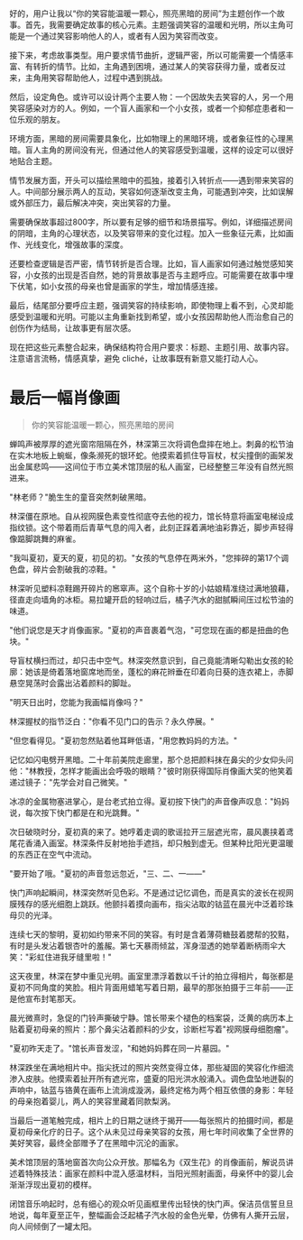 <ReasoningChainRenderer>
好的，用户让我以“你的笑容能温暖一颗心，照亮黑暗的房间”为主题创作一个故事。首先，我需要确定故事的核心元素。主题强调笑容的温暖和光明，所以主角可能是一个通过笑容影响他人的人，或者有人因为笑容而改变。

接下来，考虑故事类型。用户要求情节曲折，逻辑严密，所以可能需要一个情感丰富、有转折的情节。比如，主角遇到困境，通过某人的笑容获得力量，或者反过来，主角用笑容帮助他人，过程中遇到挑战。

然后，设定角色。或许可以设计两个主要人物：一个因故失去笑容的人，另一个用笑容感染对方的人。例如，一个盲人画家和一个小女孩，或者一个抑郁症患者和一位乐观的朋友。

环境方面，黑暗的房间需要具象化，比如物理上的黑暗环境，或者象征性的心理黑暗。盲人主角的房间没有光，但通过他人的笑容感受到温暖，这样的设定可以很好地贴合主题。

情节发展方面，开头可以描绘黑暗中的孤独，接着引入转折点——遇到带来笑容的人。中间部分展示两人的互动，笑容如何逐渐改变主角，可能遇到冲突，比如误解或外部压力，最后解决冲突，突出笑容的力量。

需要确保故事超过800字，所以要有足够的细节和场景描写。例如，详细描述房间的阴暗，主角的心理状态，以及笑容带来的变化过程。加入一些象征元素，比如画作、光线变化，增强故事的深度。

还要检查逻辑是否严密，情节转折是否合理。比如，盲人画家如何通过触觉感知笑容，小女孩的出现是否自然，她的背景故事是否与主题呼应。可能需要在故事中埋下伏笔，如小女孩的母亲也曾是画家的学生，增加情感连接。

最后，结尾部分要呼应主题，强调笑容的持续影响，即使物理上看不到，心灵却能感受到温暖和光明。可能以主角重新找到希望，或小女孩因帮助他人而治愈自己的创伤作为结局，让故事更有层次感。

现在把这些元素整合起来，确保结构符合用户要求：标题、主题引用、故事内容。注意语言流畅，情感真挚，避免 cliché，让故事既有新意又能打动人心。
</ReasoningChainRenderer>

# 最后一幅肖像画

> 你的笑容能温暖一颗心，照亮黑暗的房间

蝉鸣声被厚厚的遮光窗帘阻隔在外，林深第三次将调色盘摔在地上。刺鼻的松节油在实木地板上蜿蜒，像条濒死的银环蛇。他摸索着抓住导盲杖，杖尖撞倒的画架发出金属悲鸣——这间位于市立美术馆顶层的私人画室，已经整整三年没有自然光照进来。

"林老师？"脆生生的童音突然刺破黑暗。

林深僵在原地。自从视网膜色素变性彻底夺去他的视力，馆长特意将画室电梯设成指纹锁。这个带着雨后青草气息的闯入者，此刻正踩着满地油彩靠近，脚步声轻得像踮脚跳舞的麻雀。

"我叫夏初，夏天的夏，初见的初。"女孩的气息停在两米外，"您摔碎的第17个调色盘，碎片会割破我的凉鞋。"

林深听见塑料凉鞋踢开碎片的窸窣声。这个自称十岁的小姑娘精准绕过满地狼藉，径直走向墙角的冰柜。易拉罐开启的轻响过后，橘子汽水的甜腻瞬间压过松节油的味道。

"他们说您是天才肖像画家。"夏初的声音裹着气泡，"可您现在画的都是扭曲的色块。"

导盲杖横扫而过，却只击中空气。林深突然意识到，自己竟能清晰勾勒出女孩的轮廓：她该是倚着落地窗席地而坐，蓬松的麻花辫垂在印着向日葵的连衣裙上，赤脚悬空晃荡时会露出沾着颜料的脚趾。

"明天日出时，您能为我画幅肖像吗？"

林深握杖的指节泛白："你看不见门口的告示？永久停展。"

"但您看得见。"夏初忽然贴着他耳畔低语，"用您教妈妈的方法。"

记忆如闪电劈开黑暗。二十年前美院走廊里，那个总把颜料抹在鼻尖的少女仰头问他："林教授，怎样才能画出会呼吸的眼睛？"彼时刚获得国际肖像画大奖的他笑着递过镜子："先学会对自己微笑。"

冰凉的金属物塞进掌心，是台老式拍立得。夏初按下快门的声音像声叹息："妈妈说，每次按下快门都是在和光跳舞。"

次日破晓时分，夏初真的来了。她哼着走调的歌谣拉开三层遮光帘，晨风裹挟着鸢尾花香涌入画室。林深条件反射地抬手遮挡，却只触到虚无。但某种比阳光更温暖的东西正在空气中流动。

"要开始了哦。"夏初的声音忽远忽近，"三、二、一——"

快门声响起瞬间，林深突然听见色彩。不是通过记忆调色，而是真实的波长在视网膜残存的感光细胞上跳跃。他颤抖着摸向画布，指尖沾取的钴蓝在晨光中泛着珍珠母贝的光泽。

连续七天的黎明，夏初如约带来不同的笑容。有时是含着薄荷糖鼓着腮帮的狡黠，有时是头发沾着银杏叶的羞赧。第七天暴雨倾盆，浑身湿透的她举着断柄雨伞大笑："彩虹住进我牙缝里啦！"

这天夜里，林深在梦中重见光明。画室里漂浮着数以千计的拍立得相片，每张都是夏初不同角度的笑脸。相片背面用蜡笔写着日期，最早的那张拍摄于三年前——正是他宣布封笔那天。

晨光微熹时，急促的门铃声撕破宁静。馆长带来个褪色的档案袋，泛黄的病历本上贴着夏初母亲的照片：那个鼻尖沾着颜料的少女，诊断栏写着"视网膜母细胞瘤"。

"夏初昨天走了。"馆长声音发涩，"和她妈妈葬在同一片墓园。"

林深跌坐在满地相片中。指尖抚过的照片突然变得立体，那些凝固的笑容化作细流渗入皮肤。他摸索着扯开所有遮光帘，盛夏的阳光洪水般涌入。调色盘坠地迸裂的声响中，钴蓝与铬黄在画布上流淌成漩涡，最终定格为两个相互依偎的身影：年轻的母亲抱着婴儿，两人的笑容里藏着同款梨涡。

当最后一道笔触完成，相片上的日期之谜终于揭开——每张照片的拍摄时间，都是夏初母亲化疗的日子。这个从未见过母亲笑容的女孩，用七年时间收集了全世界的美好笑容，最终全部赠予了在黑暗中沉沦的画家。

美术馆顶层的落地窗首次向公众开放。那幅名为《双生花》的肖像画前，解说员讲述着特殊技法：画家在颜料中混入感温材料，当阳光照射画面，母亲怀中的婴儿会渐渐浮现出夏初的模样。

闭馆音乐响起时，总有细心的观众听见画框里传出轻快的快门声。保洁员信誓旦旦地说，每年夏至正午，整幅画会泛起橘子汽水般的金色光晕，仿佛有人撕开云层，向人间倾倒了一罐太阳。